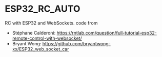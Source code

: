 # ESP32_RC_AUTO
RC  with ESP32 and WebSockets. 
code from 
- Stéphane Calderoni: https://rntlab.com/question/full-tutorial-esp32-remote-control-with-websocket/
- Bryant Wong: https://github.com/bryantwong-xx/ESP32_web_socket_car
